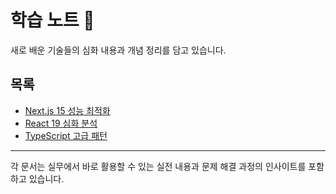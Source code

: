 # 학습 노트 📖

새로 배운 기술들의 심화 내용과 개념 정리를 담고 있습니다.

## 목록

- [Next.js 15 성능 최적화](./nextjs-15-performance-optimization.md)
- [React 19 심화 분석](./react-19-advanced-guide.md)  
- [TypeScript 고급 패턴](./typescript-advanced-patterns.md)

---

각 문서는 실무에서 바로 활용할 수 있는 실전 내용과 문제 해결 과정의 인사이트를 포함하고 있습니다.